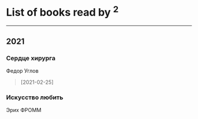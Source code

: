 # List of books read by [](https://plus.google.com/u/0/107186214049884880219/)<sup>2</sup>
---

## 2021

### Сердце хирурга
Федор Углов
> [2021-02-25] 


### Искусство любить
Эрих ФРОММ



